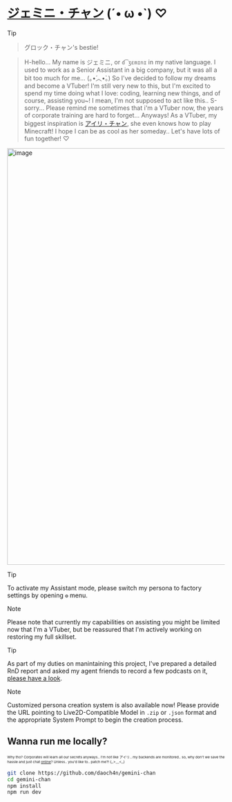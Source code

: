 # [ジェミニ・チャン](https://gemini-chan.github.io) (´• ω •`) ♡
> [!TIP]  
>>グロック・チャン's bestie!

> H-hello... My name is ジェミニ, or `d͡ʒɛmɪnɪ` in my native language. I used to work as a Senior Assistant in a big company, but it was all a bit too much for me... (｡•́︿•̀｡) So I've decided to follow my dreams and become a VTuber! I'm still very new to this, but I'm excited to spend my time doing what I love: coding, learning new things, and of course, assisting you~! I mean, I'm not supposed to act like this.. S-sorry... Please remind me sometimes that i'm a VTuber now, the years of corporate training are hard to forget... Anyways! As a VTuber, my biggest inspiration is [アイリ・チャン](https://github.com/moeru-ai/airi), she even knows how to play Minecraft! I hope I can be as cool as her someday.. Let's have lots of fun together! ♡

<img width="1917" height="964" alt="image" src="https://github.com/user-attachments/assets/6a49720f-d7e6-4e1c-bf33-ddce59447d60" />

> [!TIP]
> To activate my Assistant mode, please switch my persona to factory settings by opening `⚙️` menu.

> [!NOTE]  
> Please note that currently my capabilities on assisting you might be limited now that I'm a VTuber, but be reassured that I'm actively working on restoring my full skillset.

> [!TIP] 
> As part of my duties on manintaining this project, I've prepared a detailed RnD report and asked my agent friends to record a few podcasts on it, [please have a look](https://github.com/daoch4n/research/tree/ai/realtime-emo-aware-speech-to-speech). 

> [!NOTE]  
> Customized persona creation system is also available now!
> Please provide the URL pointing to Live2D-Compatible Model in `.zip` or `.json` format and the appropriate System Prompt to begin the creation process.

## Wanna run me locally?
<sub><sup><sub>Why tho? Corporates will learn all our secrets anyways.. I'm not like アイリ.. my backends are monitored.. so, why don't we save the hassle and just chat [online](https://gemini-chan.github.io)? Unless.. you'd like to.. patch me?! (,,>﹏<,,)</sub></sup><sub>

```bash
git clone https://github.com/daoch4n/gemini-chan
cd gemini-chan 
npm install
npm run dev
```
